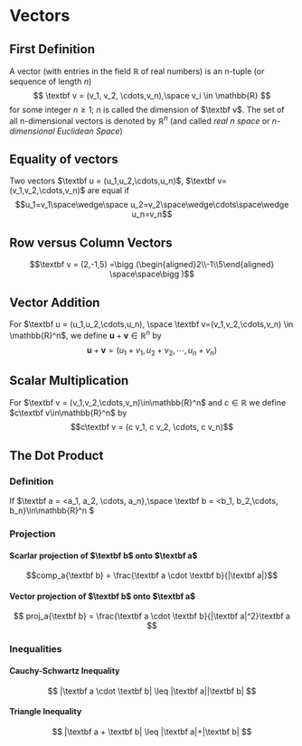 # Vectors
## First Definition
A vector (with entries in the field $\mathbb{R}$ of real numbers) is an n-tuple (or sequence of length $n$)$$ \textbf v = (v_1, v_2, \cdots,v_n),\space v_i \in \mathbb{R} $$for some integer $n \geq 1$; $n$ is called the dimension of $\textbf v$. The set of all n-dimensional vectors is denoted by $\mathbb{R}^n$ (and called *real n space* or *n-dimensional Euclidean Space*)
## Equality of vectors
Two vectors $\textbf u = (u_1,u_2,\cdots,u_n)$, $\textbf v=(v_1,v_2,\cdots,v_n)$ are equal if $$u_1=v_1\space\wedge\space u_2=v_2\space\wedge\cdots\space\wedge u_n=v_n$$
## Row versus Column Vectors
$$\textbf v = (2,-1,5) =\bigg (\begin{aligned}2\\-1\\5\end{aligned} \space\space\bigg )$$
## Vector Addition
For  $\textbf u = (u_1,u_2,\cdots,u_n), \space \textbf v=(v_1,v_2,\cdots,v_n) \in \mathbb{R}^n$, we define $\textbf{u}+\textbf{v}\in\mathbb{R}^n$ by$$\textbf{u}+\textbf{v}=(u_1+v_1,u_2+v_2,\cdots,u_n+v_n)$$
## Scalar Multiplication
For $\textbf v = (v_1,v_2,\cdots,v_n)\in\mathbb{R}^n$ and $c\in\mathbb{R}$ we define $c\textbf v\in\mathbb{R}^n$ by $$c\textbf v = (c v_1, c v_2, \cdots, c v_n)$$
## The Dot Product
### Definition
If $\textbf a = <a_1, a_2, \cdots, a_n},\space \textbf b = <b_1, b_2,\cdots, b_n}\in\mathbb{R}^n $
### Projection
#### Scarlar projection of $\textbf b$ onto $\textbf a$ 
$$comp_a{\textbf b} = \frac{\textbf a \cdot \textbf b}{|\textbf a|}$$
#### Vector projection of $\textbf b$ onto $\textbf a$
$$
proj_a{\textbf b} = \frac{\textbf a \cdot \textbf b}{|\textbf a|^2}\textbf a
$$
### Inequalities
#### Cauchy-Schwartz Inequality
$$
|\textbf a \cdot \textbf b| \leq |\textbf a||\textbf b|
$$
#### Triangle Inequality
$$
|\textbf a + \textbf b| \leq |\textbf a|+|\textbf b|
$$

